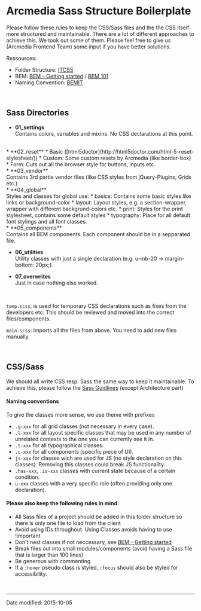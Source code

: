# Arcmedia Sass Structure Boilerplate

Please follow these rules to keep the CSS/Sass files and the the CSS itself more structured and maintainable. There are a lot of different approaches to achieve this. We took out some of them. Please feel free to give us (Arcmedia Frontend Team) some input if you have better solutions.

Ressources:

* Folder Structure: [ITCSS](http://itcss.io/)
* BEM: [BEM – Getting started](http://csswizardry.com/2013/01/mindbemding-getting-your-head-round-bem-syntax/) / [BEM 101](https://css-tricks.com/bem-101/)
* Naming Convention: [BEMIT](http://csswizardry.com/2015/08/bemit-taking-the-bem-naming-convention-a-step-further/)

<br>

## Sass Directories

* **01_settings**<br>
Contains colors, variables and mixins. No CSS declarations at this point.
<br>
* **02_reset**
	* Basic ([html5doctor](http://html5doctor.com/html-5-reset-stylesheet/))
	* Custom: Some custom resets by Arcmedia (like border-box)
	* Form: Cuts out all the browser style for buttons, inputs etc.
<br>    
* **03_vendor**<br>
Contains 3rd partie vendor files (like CSS styles from jQuery-Plugins, Grids  etc.)
<br>
* **04_global**<br>
Styles and classes for global use:
	* basics: Contains some basic styles like links or background-color
	* layout: Layout styles, e.g. a section-wrapper, wrapper with different backgrund-colors etc.
	* print: Styles for the print stylesheet, contains some default styles
	* typography: Place for all default font stylings and all font classes.
<br>
* **05_components**<br>
Contains all BEM components. Each component should be in a sepparated file. 

* **06_utilities**<br>
Utility classes with just a single declaration (e.g. u-mb-20 -> margin-bottom: 20px;).

* **07_overwrites**<br>
Just in case nothing else worked.

<br>

``temp.scss``: is used for temporary CSS declarations such as fixes from the developers etc. This should be reviewed and moved into the correct files/components.

``main.scss``: imports all the files from above. You need to add new files manually.

<br>

## CSS/Sass

We should all write CSS resp. Sass the same way to keep it maintainable. To achieve this, please follow the [Sass Guidlines](http://sass-guidelin.es) (except Architecture part)

#### Naming conventions

To give the classes more sense, we use theme with prefixes

* ``.g-xxx`` for all grid classes (not necessary in every case).
* ``.l-xxx`` for all layout specific classes that may be used in any number of unrelated contexts to the one you can currently see it in.
* ``.t-xxx`` for all typographical classes.
* ``.c-xxx`` for all components (specific piece of UI).
* ``js-xxx`` for classes wich are used for JS (no style declaration on this classes). Removing this classes could break JS functionality.
* ``.has-xxx``, ``.is-xxx`` classes with current state because of a certain condition.
* ``u-xxx``  classes with a very specific role (often providing only one declaration).

#### Please also keep the following rules in mind:

* All Sass files of a project should be added in this folder structure so there is only one file to load from the client
* Avoid using IDs throughout. Using Classes avoids having to use !important 
* Don't nest classes if not neccessary, see [BEM – Getting started](http://csswizardry.com/2013/01/mindbemding-getting-your-head-round-bem-syntax/)
* Break files out into small modules/components (avoid having a Sass file that is larger than 100 lines)
* Be generous with commenting
* If a ```:hover``` pseudo class is styled, ```:focus``` should also be styled for accessibility.

<br>

---
Date modified: 2015-10-05

